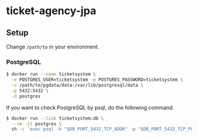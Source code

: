 # ticket-agency-jpa

## Setup

Change `/path/to` in your environment.

### PostgreSQL

``` sh
$ docker run --name ticketsystem \
  -e POSTGRES_USER=ticketsystem -e POSTGRES_PASSWORD=ticketsystem \
  -v /path/to/pgdata/data:/var/lib/postgresql/data \
  -p 5432:5432 \
  -d postgres
```

If you want to check PostgreSQL by psql, do the following command.

``` sh
$ docker run --link ticketsystem:db \
  --rm -it postgres \
  sh -c 'exec psql -h "$DB_PORT_5432_TCP_ADDR" -p "$DB_PORT_5432_TCP_PORT" -U ticketsystem'
```